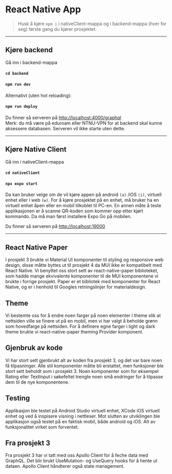 # React Native App

> Husk å kjøre `npm i`  i nativeClient-mappa og i backend-mappa (hver for seg) første gang du kjører prosjektet.
___
## Kjøre backend

Gå inn i backend-mappa
#### `cd backend`
#### `npm run dev`
Alternativt (uten hot reloading):
#### `npm run deploy`
Du finner så serveren på [http://localhost:4000/graphql](http://localhost:4000/graphql/)  
Merk: du må være på eduroam eller NTNU-VPN for at backend skal kunne aksessere databasen. Serveren vil ikke starte uten dette.
___
## Kjøre Native Client 

Gå inn i nativeClient-mappa

#### `cd nativeClient`
#### `npx expo start `
Da kan bruker velge om de vil kjøre appen på android `(a)` /iOS `(i)`, virtuell enhet eller i web `(w)`. For å kjøre prosjektet på en enhet, må bruker ha en virtuell enhet åpen eller en mobil tilkoblet til PC-en. En annen måte å teste applikasjonen er å scanne QR-koden som kommer opp etter kjørt kommando. Da må man først installere Expo Go på mobilen.  

Du finner så serveren på [http://localhost:19000](http://localhost:19000)
___
## React Native Paper
I prosjekt 3 brukte vi Material UI komponenter til styling og responsive web design, disse måtte byttes ut til prosjekt 4 da MUI ikke er kompatibelt med React Native. Vi benyttet oss stort sett av react-native-paper biblioteket, som hadde mange ekvivalente komponenter til de MUI komponentene vi brukte i forrige prosjekt. Paper er et bibliotek med komponenter for React Native, og er i henhold til Googles retningslinjer for materialdesign.  

## Theme
Vi bestemte oss for å endre noen farger på noen elementer i theme slik at nettsiden ville se finere ut på en mobil, men vi har valgt å beholde grønn som hovedfarge på nettsiden. For å definere egne farger i light og dark theme brukte vi react-native-paper theming Provider komponent. 

## Gjenbruk av kode 
Vi har stort sett gjenbrukt alt av koden fra prosjekt 3, og det var bare noen få tilpasninger. Alle stil komponenter måtte bli erstattet, men funksjoner ble stort sett beholdt som i prosjekt 3. Noen komponenter som for eksempel Rating eller TextInput i søkefeltet trengte noen små endringer for å tilpasse dem til de nye komponentene.  

## Testing
Applikasjon ble testet på Android Studio virtuell enhet, XCode iOS virtuell enhet og ved å inspisere visning i nettleser. Mot slutten av utviklingen ble applikasjon også testet på en faktisk mobil, både android og iOS. Alt av funksjonalitet virket som forventet. 

## Fra prosjekt 3 
Fra prosjekt 3 har vi tatt med oss Apollo Client for å feche data med GraphQL. Det blir brukt UseMutation- og UseQuery hooks for å hente ut dataen. Apollo Client håndterer også state management. 